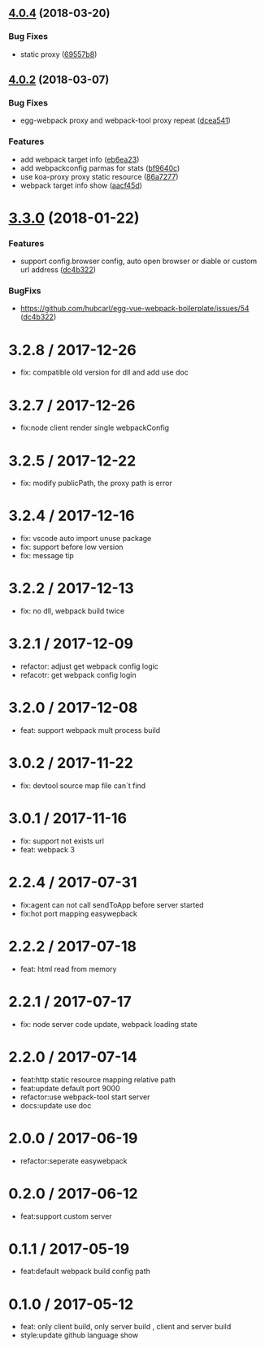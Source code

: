 <a name="4.0.4"></a>
## [4.0.4](https://github.com/hubcarl/egg-webpack/compare/4.0.3...4.0.4) (2018-03-20)


### Bug Fixes

* static proxy ([69557b8](https://github.com/hubcarl/egg-webpack/commit/69557b8))



<a name="4.0.2"></a>
## [4.0.2](https://github.com/hubcarl/egg-webpack/compare/3.3.2...4.0.2) (2018-03-07)


### Bug Fixes

* egg-webpack proxy and webpack-tool proxy repeat ([dcea541](https://github.com/hubcarl/egg-webpack/commit/dcea541))


### Features

* add webpack target info ([eb6ea23](https://github.com/hubcarl/egg-webpack/commit/eb6ea23))
* add webpackconfig parmas for stats ([bf9640c](https://github.com/hubcarl/egg-webpack/commit/bf9640c))
* use koa-proxy proxy static resource ([86a7277](https://github.com/hubcarl/egg-webpack/commit/86a7277))
* webpack target info show ([aacf45d](https://github.com/hubcarl/egg-webpack/commit/aacf45d))



<a name="3.3.0"></a>
# [3.3.0](https://github.com/hubcarl/egg-webpack/compare/3.2.8...3.3.0) (2018-01-22)


### Features

* support config.browser config, auto open browser or diable or custom url address ([dc4b322](https://github.com/hubcarl/egg-webpack/commit/dc4b322))


### BugFixs

* https://github.com/hubcarl/egg-vue-webpack-boilerplate/issues/54 ([dc4b322](https://github.com/hubcarl/egg-webpack/commit/dc4b322))



3.2.8 / 2017-12-26
==================

  * fix: compatible old version for dll and add use doc

3.2.7 / 2017-12-26
==================

  * fix:node client render single webpackConfig

3.2.5 / 2017-12-22
==================

  * fix: modify publicPath, the proxy path is error

3.2.4 / 2017-12-16
==================

  * fix: vscode auto import unuse package
  * fix: support before low version
  * fix: message tip

3.2.2 / 2017-12-13
==================

  * fix: no dll, webpack build twice

3.2.1 / 2017-12-09
==================

  * refactor: adjust get webpack config logic
  * refacotr: get webpack config login

3.2.0 / 2017-12-08
==================

  * feat: support webpack mult process build

3.0.2 / 2017-11-22
==================

  * fix: devtool source map file can`t find

3.0.1 / 2017-11-16
==================

  * fix: support not exists url
  * feat: webpack 3

2.2.4 / 2017-07-31
==================

  * fix:agent can not  call sendToApp before server started
  * fix:hot port mapping easywepback

2.2.2 / 2017-07-18
==================

  * feat: html read from memory

2.2.1 / 2017-07-17
==================

  * fix: node server code update, webpack loading state

2.2.0 / 2017-07-14
==================

  * feat:http static resource mapping relative path
  * feat:update default port 9000
  * refactor:use webpack-tool start server
  * docs:update use doc

2.0.0 / 2017-06-19
==================

  * refactor:seperate easywebpack

0.2.0 / 2017-06-12
==================

  * feat:support custom server

0.1.1 / 2017-05-19
==================

  * feat:default webpack build config path


0.1.0 / 2017-05-12
==================

  * feat: only client build, only server build , client and server build
  * style:update github language show
